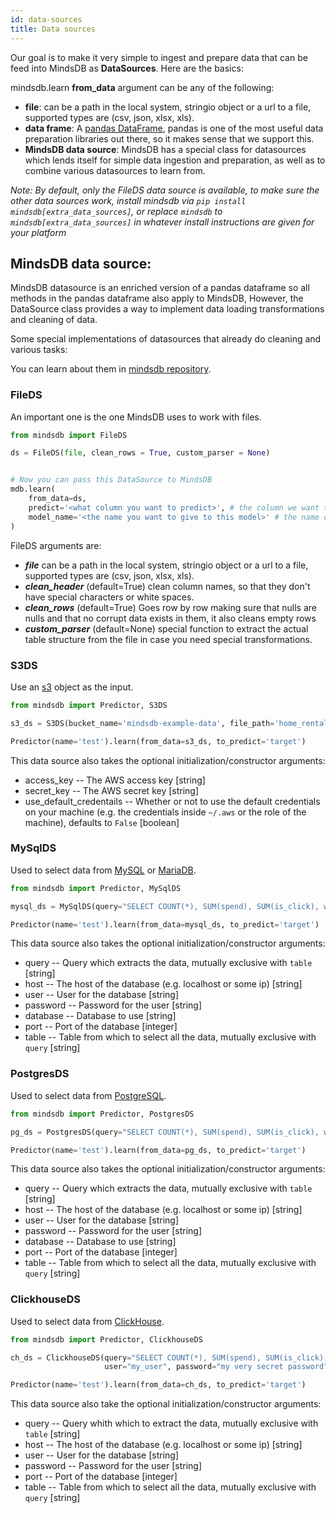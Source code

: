 ```yaml
---
id: data-sources
title: Data sources
---
```

Our goal is to make it very simple to ingest and prepare data that can be feed into MindsDB as **DataSources**. Here are the basics:

mindsdb.learn **from_data** argument can be any of the following:
 
 * **file**: can be a path in the local system, stringio object or a url to a file, supported types are (csv, json, xlsx, xls).
 * **data frame**: A [pandas DataFrame](), pandas is one of the most useful data preparation libraries out there, so it makes sense that we support this.
 * **MindsDB data source**: MindsDB has a special class for datasources which lends itself for simple data ingestion and preparation, as well as to combine various datasources to learn from.

*Note: By default, only the FileDS data source is available, to make sure the other data sources work, install mindsdb via `pip install mindsdb[extra_data_sources]`, or replace `mindsdb` to `mindsdb[extra_data_sources]` in whatever install instructions are given for your platform*

## MindsDB data source:

MindsDB datasource is an enriched version of a pandas dataframe so all methods in the pandas dataframe also apply to MindsDB,
However, the DataSource class provides a way to implement data loading transformations and cleaning of data.

Some special implementations of datasources that already do cleaning and various tasks:

You can learn about them in [mindsdb repository](https://github.com/mindsdb/mindsdb/tree/master/mindsdb/libs/data_sources).

### FileDS

An important one is the one MindsDB uses to work with files.

```python
from mindsdb import FileDS

ds = FileDS(file, clean_rows = True, custom_parser = None)


# Now you can pass this DataSource to MindsDB
mdb.learn(
    from_data=ds,
    predict='<what column you want to predict>', # the column we want to learn to predict given all the data in the file
    model_name='<the name you want to give to this model>' # the name of this model
)

```
FileDS arguments are:

* ***file*** can be a path in the local system, stringio object or a url to a file, supported types are (csv, json, xlsx, xls).
* ***clean_header*** (default=True) clean column names, so that they don't have special characters or white spaces.
* ***clean_rows*** (default=True) Goes row by row making sure that nulls are nulls and that no corrupt data exists in them, it also cleans empty rows
* ***custom_parser*** (default=None) special function to extract the actual table structure from the file in case you need special transformations.


### S3DS

Use an [s3](https://aws.amazon.com/s3/) object as the input.

```python
from mindsdb import Predictor, S3DS

s3_ds = S3DS(bucket_name='mindsdb-example-data', file_path='home_rentals.csv')`

Predictor(name='test').learn(from_data=s3_ds, to_predict='target')
```

This data source also takes the optional initialization/constructor arguments:

* access_key -- The AWS access key [string]
* secret_key -- The AWS secret key [string]
* use_default_credentails -- Whether or not to use the default credentials on your machine (e.g. the credentials inside `~/.aws` or the role of the machine), defaults to `False` [boolean]


### MySqlDS

Used to select data from [MySQL](https://www.mysql.com/) or [MariaDB](https://mariadb.org/).

```python
from mindsdb import Predictor, MySqlDS

mysql_ds = MySqlDS(query="SELECT COUNT(*), SUM(spend), SUM(is_click), website FROM advertising_data", user="my_user", password="my very secret password", database="main_db")

Predictor(name='test').learn(from_data=mysql_ds, to_predict='target')
```

This data source also takes the optional initialization/constructor arguments:

* query -- Query which extracts the data, mutually exclusive with `table` [string]
* host -- The host of the database (e.g. localhost or some ip) [string]
* user -- User for the database [string]
* password -- Password for the user [string]
* database -- Database to use [string]
* port -- Port of the database [integer]
* table -- Table from which to select all the data, mutually exclusive with `query` [string]

### PostgresDS

Used to select data from [PostgreSQL](https://www.postgresql.org/).

```python
from mindsdb import Predictor, PostgresDS

pg_ds = PostgresDS(query="SELECT COUNT(*), SUM(spend), SUM(is_click), website FROM advertising_data", user="my_user", password="my very secret password", database="main_db")

Predictor(name='test').learn(from_data=pg_ds, to_predict='target')
```

This data source also takes the optional initialization/constructor arguments:

* query -- Query which extracts the data, mutually exclusive with `table` [string]
* host -- The host of the database (e.g. localhost or some ip) [string]
* user -- User for the database [string]
* password -- Password for the user [string]
* database -- Database to use [string]
* port -- Port of the database [integer]
* table -- Table from which to select all the data, mutually exclusive with `query` [string]


### ClickhouseDS

Used to select data from [ClickHouse](https://clickhouse.tech/).

```python
from mindsdb import Predictor, ClickhouseDS

ch_ds = ClickhouseDS(query="SELECT COUNT(*), SUM(spend), SUM(is_click), website FROM default.advertising_data",
                     user="my_user", password="my very secret password")

Predictor(name='test').learn(from_data=ch_ds, to_predict='target')
```

This data source also take the optional initialization/constructor arguments:

* query -- Query whith which to extract the data, mutually exclusive with `table` [string]
* host -- The host of the database (e.g. localhost or some ip) [string]
* user -- User for the database [string]
* password -- Password for the user [string]
* port -- Port of the database [integer]
* table -- Table from which to select all the data, mutually exclusive with `query` [string]
